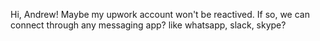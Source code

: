 Hi, Andrew!
Maybe my upwork account won't be reactived.
If so, we can connect through any messaging app? like whatsapp, slack, skype?
